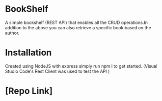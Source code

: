 # BookShelf
A simple bookshelf (REST API) that enables all the CRUD operations.In addition to the above you can also retrieve a specific book based on the author.


# Installation
Created using NodeJS with express simply run 
npm i 
to get started.
(Visual Studio Code's Rest Client was used to test the API )

# [Repo Link]